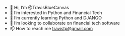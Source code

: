 - 👋 Hi, I’m @TravisBlueCanvas
- 👀 I’m interested in Python and Financial Tech
- 🌱 I’m currently learning Python and DJANGO
- 💞️ I’m looking to collaborate on financial tech software
- 📫 How to reach me travistp@gmail.com

<!---
TravisBlueCanvas/TravisBlueCanvas is a ✨ special ✨ repository because its `README.md` (this file) appears on your GitHub profile.
You can click the Preview link to take a look at your changes.
--->
